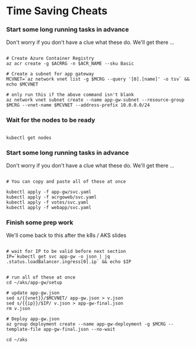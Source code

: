 # Time Saving Cheats

### Start some long running tasks in advance

Don't worry if you don't have a clue what these do. We'll get there ...


```

# Create Azure Container Registry
az acr create -g $ACRRG -n $ACR_NAME --sku Basic

# Create a subnet for app gateway
MCVNET=`az network vnet list -g $MCRG --query '[0].[name]' -o tsv` && echo $MCVNET

# only run this if the above command isn't blank
az network vnet subnet create --name app-gw-subnet --resource-group $MCRG --vnet-name $MCVNET --address-prefix 10.0.0.0/24

```

### Wait for the nodes to be ready

```

kubectl get nodes

```

### Start some long running tasks in advance

Don't worry if you don't have a clue what these do. We'll get there ...

```

# You can copy and paste all of these at once

kubectl apply -f app-gw/svc.yaml
kubectl apply -f acrgoweb/svc.yaml
kubectl apply -f votes/svc.yaml
kubectl apply -f webapp/svc.yaml

```

### Finish some prep work

We'll come back to this after the k8s / AKS slides

```

# wait for IP to be valid before next section
IP=`kubectl get svc app-gw -o json | jq .status.loadBalancer.ingress[0].ip` && echo $IP

```

```

# run all of these at once
cd ~/aks/app-gw/setup

# update app-gw.json
sed s/{{vnet}}/$MCVNET/ app-gw.json > v.json
sed s/{{ip}}/$IP/ v.json > app-gw-final.json
rm v.json

# Deploy app-gw.json
az group deployment create --name app-gw-deployment -g $MCRG --template-file app-gw-final.json --no-wait

cd ~/aks

```
